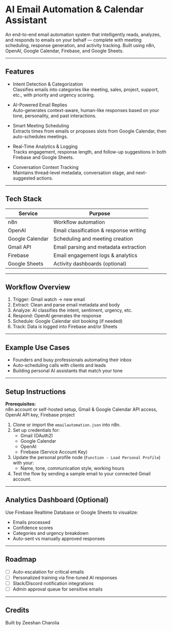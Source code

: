 # AI Email Automation & Calendar Assistant

An end-to-end email automation system that intelligently reads, analyzes, and responds to emails on your behalf — complete with meeting scheduling, response generation, and activity tracking. Built using n8n, OpenAI, Google Calendar, Firebase, and Google Sheets.

---

## Features

- Intent Detection & Categorization  
  Classifies emails into categories like meeting, sales, project, support, etc., with priority and urgency scoring.

- AI-Powered Email Replies  
  Auto-generates context-aware, human-like responses based on your tone, personality, and past interactions.

- Smart Meeting Scheduling  
  Extracts times from emails or proposes slots from Google Calendar, then auto-schedules meetings.

- Real-Time Analytics & Logging  
  Tracks engagement, response length, and follow-up suggestions in both Firebase and Google Sheets.

- Conversation Context Tracking  
  Maintains thread-level metadata, conversation stage, and next-suggested actions.

---

## Tech Stack

| Service        | Purpose                                 |
|----------------|-----------------------------------------|
| n8n            | Workflow automation                     |
| OpenAI         | Email classification & response writing |
| Google Calendar| Scheduling and meeting creation         |
| Gmail API      | Email parsing and metadata extraction   |
| Firebase       | Email engagement logs & analytics       |
| Google Sheets  | Activity dashboards (optional)          |

---

## Workflow Overview

1. Trigger: Gmail watch → new email
2. Extract: Clean and parse email metadata and body
3. Analyze: AI classifies the intent, sentiment, urgency, etc.
4. Respond: OpenAI generates the response
5. Schedule: Google Calendar slot booking (if needed)
6. Track: Data is logged into Firebase and/or Sheets

---

## Example Use Cases

- Founders and busy professionals automating their inbox
- Auto-scheduling calls with clients and leads
- Building personal AI assistants that match your tone

---

## Setup Instructions

**Prerequisites:**  
n8n account or self-hosted setup, Gmail & Google Calendar API access, OpenAI API key, Firebase project

1. Clone or import the `emailautomation.json` into n8n.
2. Set up credentials for:
   - Gmail (OAuth2)
   - Google Calendar
   - OpenAI
   - Firebase (Service Account Key)
3. Update the personal profile node (`Function - Load Personal Profile`) with your:
   - Name, tone, communication style, working hours
4. Test the flow by sending a sample email to your connected Gmail account.

---

## Analytics Dashboard (Optional)

Use Firebase Realtime Database or Google Sheets to visualize:
- Emails processed
- Confidence scores
- Categories and urgency breakdown
- Auto-sent vs manually approved responses

---

## Roadmap

- [ ] Auto-escalation for critical emails
- [ ] Personalized training via fine-tuned AI responses
- [ ] Slack/Discord notification integrations
- [ ] Admin approval queue for sensitive emails

---

## Credits

Built by Zeeshan Charolia
